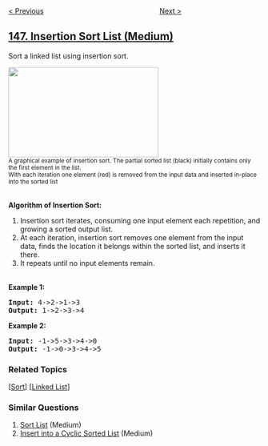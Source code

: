 <!--|This file generated by command(leetcode description); DO NOT EDIT.    |-->
<!--+----------------------------------------------------------------------+-->
<!--|@author    openset <openset.wang@gmail.com>                           |-->
<!--|@link      https://github.com/openset                                 |-->
<!--|@home      https://github.com/openset/leetcode                        |-->
<!--+----------------------------------------------------------------------+-->

[< Previous](https://github.com/openset/leetcode/tree/master/problems/lru-cache "LRU Cache")
　　　　　　　　　　　　　　　　
[Next >](https://github.com/openset/leetcode/tree/master/problems/sort-list "Sort List")

## [147. Insertion Sort List (Medium)](https://leetcode.com/problems/insertion-sort-list "对链表进行插入排序")

<p>Sort a linked list using insertion sort.</p>

<ol>
</ol>

<p><img alt="" src="https://upload.wikimedia.org/wikipedia/commons/0/0f/Insertion-sort-example-300px.gif" style="height:180px; width:300px" /><br />
<small>A graphical example of insertion sort. The partial sorted list (black) initially contains only the first element in the list.<br />
With each iteration one element (red) is removed from the input data and inserted in-place into the sorted list</small><br />
&nbsp;</p>

<ol>
</ol>

<p><strong>Algorithm of Insertion Sort:</strong></p>

<ol>
	<li>Insertion sort iterates, consuming one input element each repetition, and growing a sorted output list.</li>
	<li>At each iteration, insertion sort removes one element from the input data, finds the location it belongs within the sorted list, and inserts it there.</li>
	<li>It repeats until no input elements remain.</li>
</ol>

<p><br />
<strong>Example 1:</strong></p>

<pre>
<strong>Input:</strong> 4-&gt;2-&gt;1-&gt;3
<strong>Output:</strong> 1-&gt;2-&gt;3-&gt;4
</pre>

<p><strong>Example 2:</strong></p>

<pre>
<strong>Input:</strong> -1-&gt;5-&gt;3-&gt;4-&gt;0
<strong>Output:</strong> -1-&gt;0-&gt;3-&gt;4-&gt;5
</pre>

### Related Topics
  [[Sort](https://github.com/openset/leetcode/tree/master/tag/sort/README.md)]
  [[Linked List](https://github.com/openset/leetcode/tree/master/tag/linked-list/README.md)]

### Similar Questions
  1. [Sort List](https://github.com/openset/leetcode/tree/master/problems/sort-list) (Medium)
  1. [Insert into a Cyclic Sorted List](https://github.com/openset/leetcode/tree/master/problems/insert-into-a-cyclic-sorted-list) (Medium)
